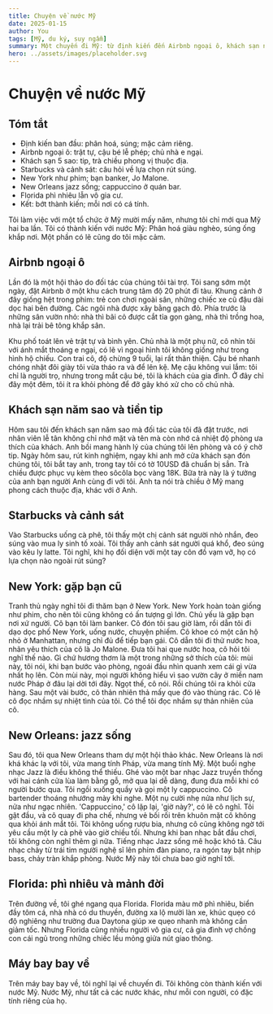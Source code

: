 ```yaml
---
title: Chuyện về nước Mỹ
date: 2025-01-15
author: You
tags: [Mỹ, du ký, suy ngẫm]
summary: Một chuyến đi Mỹ: từ định kiến đến Airbnb ngoại ô, khách sạn năm sao, New York, New Orleans, Florida—và cái nhìn dịu lại.
hero: ../assets/images/placeholder.svg
---
```


# Chuyện về nước Mỹ

## Tóm tắt

- Định kiến ban đầu: phân hoá, súng; mặc cảm riêng.
- Airbnb ngoại ô: trật tự, cậu bé lễ phép; chủ nhà e ngại.
- Khách sạn 5 sao: tip, trà chiều phong vị thuộc địa.
- Starbucks và cảnh sát: câu hỏi về lựa chọn rút súng.
- New York như phim; bạn banker, Jo Malone.
- New Orleans jazz sống; cappuccino ở quán bar.
- Florida phì nhiêu lẫn vô gia cư.
- Kết: bớt thành kiến; mỗi nơi có cá tính.


Tôi làm việc với một tổ chức ở Mỹ mười mấy năm, nhưng tôi chỉ mới qua Mỹ hai ba lần. Tôi có  thành kiến với nước Mỹ: Phân hoá giàu nghèo, súng ống khắp nơi. Một phần có lẽ cũng do tôi mặc cảm.

## Airbnb ngoại ô

Lần đó là một hội thảo do đối tác của chúng tôi tài trợ. Tôi sang sớm một ngày, đặt Airbnb ở một khu cách trung tâm độ 20 phút đi tàu. Khung cảnh ở đây giống hệt trong phim: trẻ con chơi ngoài sân, những chiếc xe cũ đậu dài dọc hai bên đường. Các ngôi nhà được xây bằng gạch đỏ. Phía trước là những sân vườn nhỏ: nhà thì bãi cỏ được cắt tỉa gọn gàng, nhà thì trồng hoa, nhà lại trải bê tông khắp sân.

Khu phố toát lên vẻ trật tự và bình yên. Chủ nhà là một phụ nữ, cô nhìn tôi với ánh mắt thoáng e ngại, có lẽ vì ngoại hình tôi không giống như trong hình hộ chiếu. Con trai cô, độ chừng 9 tuổi, lại rất thân thiện. Cậu bé nhanh chóng nhặt đôi giày tôi vừa tháo ra và để lên kệ. Mẹ cậu không vui lắm: tôi chỉ là người trọ, nhưng trong mắt cậu bé, tôi là khách của gia đình. Ở đây chỉ đây một đêm, tôi ít ra khỏi phòng để đỡ gây khó xử cho cô chủ nhà. 

## Khách sạn năm sao và tiền tip

Hôm sau tôi đến khách sạn năm sao mà đối tác của tôi đã đặt trước, nơi nhân viên lễ tân không chỉ nhớ mặt và tên mà còn nhớ cả nhiệt độ phòng ưa thích của khách. Anh bồi mang hành lý của chúng tôi lên phòng và có ý chờ tip. Ngày hôm sau, rút kinh nghiệm, ngay khi anh mở cửa khách sạn đón chúng tôi, tôi bắt tay anh, trong tay tôi có tờ 10USD đã chuẩn bị sẳn. Trà chiều được phục vụ kèm theo sôcôla bọc vàng 18K. Bữa trà này là ý tưởng của anh bạn người Anh cùng đi với tôi. Anh ta nói trà chiều ở Mỹ mang phong cách thuộc địa, khác với ở Anh.

## Starbucks và cảnh sát

Vào Starbucks uống cà phê, tôi thấy một chị cảnh sát người nhỏ nhắn, đeo súng vào mua ly sinh tố xoài. Tôi thấy anh cảnh sát người quá khổ, đeo súng vào kêu ly latte. Tôi nghĩ, khi họ đối diện với một tay côn đồ vạm vỡ, họ có lựa chọn nào ngoài rút súng?

## New York: gặp bạn cũ

Tranh thủ ngày nghỉ tôi đi thăm bạn ở  New York.  New York hoàn toàn giống như phim, cho nên tôi cũng không có ấn tượng gì lớn. Chủ yếu là gặp bạn nơi xứ người. Cô bạn tôi làm banker. Cô đón tôi sau giờ làm, rồi dẫn tôi đi dạo dọc phố New York, uống nước, chuyện phiếm. Cô khoe có một căn hộ nhỏ ở Manhattan, nhưng chỉ đủ để tiếp bạn gái. Cô dẫn tôi đi thử nước hoa, nhãn yêu thích của cô là Jo Malone. Đưa tôi hai que nước hoa, cô hỏi tôi nghĩ thế nào. Gì chứ hương thơm là một trong những sở thích của tôi: mùi này, tôi nói, khi bạn bước vào phòng, ngoái đầu nhìn quanh xem cái gì vừa nhất họ lên. Còn mùi này, mọi người không hiểu vì sao  vườn cây ở miền nam nước Pháp ở đâu lại dời tới đây. Ngọt thế, cô nói. Rồi chúng tôi ra khỏi cửa hàng. Sau một vài bước, cô thản nhiên thả mấy que đó vào thùng rác. Có lẽ cô đọc nhầm sự nhiệt tình của tôi. Có thể tôi đọc nhầm sự thản nhiên của cô. 

## New Orleans: jazz sống

Sau đó, tôi qua New Orleans tham dự một hội thảo khác. New Orleans là nơi khá khác lạ với tôi, vừa mang tính Pháp, vừa mang tính Mỹ. Một buổi nghe nhạc Jazz là điều không thể thiếu. Ghé vào một bar nhạc Jazz truyền thống với hai cánh cửa lùa làm bằng gỗ, mở qua lại dễ dàng, đung đưa mỗi khi có người bước qua. Tôi ngồi xuống quầy và gọi một ly cappuccino. Cô bartender thoáng nhướng mày khi nghe. Một nụ cười nhẹ nửa như lịch sự, nửa như ngạc nhiên. 'Cappuccino,' cô lặp lại, 'giờ này?', có lẽ cô nghĩ. Tôi gật đầu, và cô quay đi pha chế, nhưng vẻ bối rối trên khuôn mặt cô không qua khỏi ánh mắt tôi.  Tôi không uống rượu bia, nhưng cô cũng không ngờ tới yêu cầu một ly cà phê vào giờ chiều tối. Nhưng khi ban nhạc bắt đầu chơi, tôi không còn nghĩ thêm gì nữa. Tiếng nhạc Jazz sống mê hoặc khó tả. Câu nhạc chảy từ trái tim người nghệ sĩ lên phím đàn piano, ra ngón tay bật nhịp bass, chảy tràn khắp phòng. Nước Mỹ này tôi chưa bao giờ nghĩ tới.

## Florida: phì nhiêu và mảnh đời

Trên đường về, tôi ghé ngang qua Florida. Florida màu mỡ phì nhiêu, biển đầy tôm cá, nhà nhà có du thuyền, đường xa lộ mười làn xe, khúc quẹo có độ nghiêng  như trường đua Daytona giúp xe quẹo nhanh mà không cần giảm tốc. Nhưng Florida cũng nhiều người vô gia cư, cả gia đình vợ chồng con cái ngủ trong những chiếc lều mỏng giửa nút giao thông.

## Máy bay bay về

Trên máy bay bay về, tôi nghĩ lại về chuyến đi. Tôi không còn thành kiến với nước Mỹ. Nước Mỹ, như tất cả các nước khác, như mỗi con người, có đặc tính riêng của họ.

